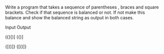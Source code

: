 Write a program that takes a sequence of parentheses , braces and square brackets. Check if that sequence is balanced or not. If not make this balance and show the balanced string as output in both cases.

Input                 Output

({}[)]                 ({}]

{[()]}                {[()]}
